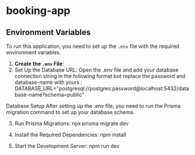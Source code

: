 # booking-app

## Environment Variables

To run this application, you need to set up the `.env` file with the required environment variables.

1. **Create the `.env` File**:
2. Set Up the Database URL: Open the .env file and add your database connection string in the following format but replace the password and database-name with yours :
DATABASE_URL="postgresql://postgres:password@localhost:5432/database-name?schema=public"

Database Setup
After setting up the .env file, you need to run the Prisma migration command to set up your database schema.

3. Run Prisma Migrations: npx prisma migrate dev

4. Install the Required Dependencies: npm install

5. Start the Development Server: npm run dev
